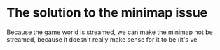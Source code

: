 # The solution to the minimap issue

Because the game world is streamed, we can make the minimap not be streamed, because it doesn't really make sense for it to be (it's ve
